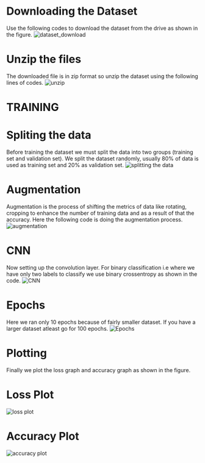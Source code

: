 # Downloading the Dataset
Use the following codes to download the dataset from the drive as shown in the figure.
![dataset_download](https://github.com/TejashKatuwal/Malria-cell-classifiaction/assets/118622724/e63ad254-db2f-4bb4-8440-f5b6d9a979d1)

# Unzip the files
The downloaded file is in zip format so unzip the dataset using the following lines of codes.
![unzip](https://github.com/TejashKatuwal/Malria-cell-classifiaction/assets/118622724/dae827f7-481c-4038-9540-6db9e5e42dda)

# TRAINING
# Spliting the data
Before training the dataset we must split the data into two groups (training set and validation set). We split the dataset randomly, usually 80% of data is 
used as training set and 20% as validation set.
![splitting the data](https://github.com/TejashKatuwal/Malria-cell-classifiaction/assets/118622724/2d2a10d1-dd8d-45d5-a686-e3115bfa4f19)


# Augmentation
Augmentation is the process of shifting the metrics of data like rotating, cropping to enhance the number of training data and as a result of that the accuracy.
Here the following code is doing the augmentation process.
![augmentation](https://github.com/TejashKatuwal/Malria-cell-classifiaction/assets/118622724/d268e488-e3ed-45c7-b124-7da803d8c69b)

# CNN 
Now setting up the convolution layer. For binary classification i.e where we have only two labels to classify we use binary crossentropy as shown in the code.
![CNN](https://github.com/TejashKatuwal/Malria-cell-classifiaction/assets/118622724/ba793a10-2f54-4f64-910f-87e453523f28)

# Epochs
Here we ran only 10 epochs because of fairly smaller dataset. If you have a larger dataset atleast go for 100 epochs.
![Epochs](https://github.com/TejashKatuwal/Malria-cell-classifiaction/assets/118622724/1bc0f15b-7525-4d01-a501-28e2b0755323)

# Plotting
Finally we plot the loss graph and accuracy graph as shown in the figure.
  # Loss Plot
  ![loss plot](https://github.com/TejashKatuwal/Malria-cell-classifiaction/assets/118622724/b8f6e656-3b47-4965-b1ee-72570804aaf3)

  # Accuracy Plot
  ![accuracy plot](https://github.com/TejashKatuwal/Malria-cell-classifiaction/assets/118622724/e8ba09c4-7e1c-4eb4-8321-6d605782c30a)


  


